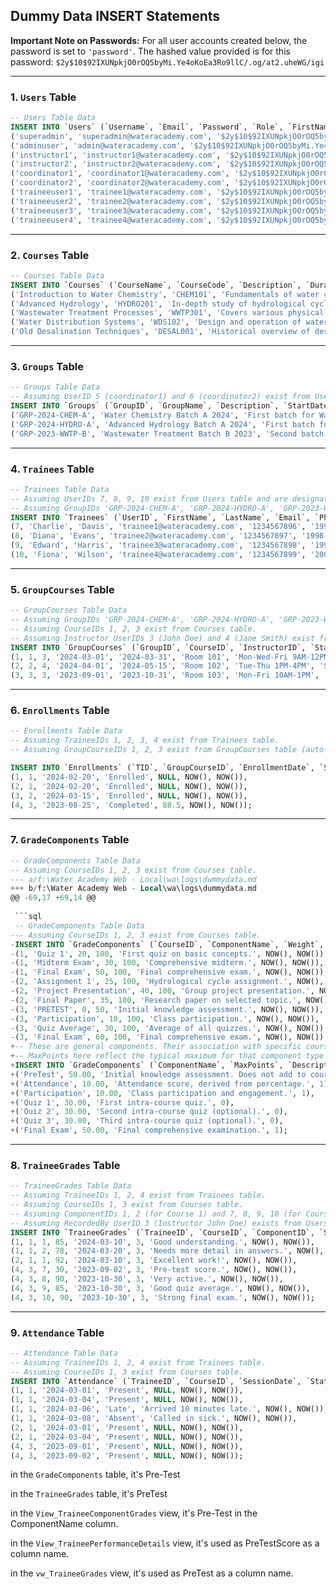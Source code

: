 ## Dummy Data INSERT Statements

**Important Note on Passwords:**
For all user accounts created below, the password is set to `'password'`. The hashed value provided is for this password: `$2y$10$92IXUNpkjO0rOQ5byMi.Ye4oKoEa3Ro9llC/.og/at2.uheWG/igi`

---

### 1. `Users` Table

```sql
-- Users Table Data
INSERT INTO `Users` (`Username`, `Email`, `Password`, `Role`, `FirstName`, `LastName`, `Phone`, `AvatarPath`, `Specialty`, `Qualifications`, `Biography`, `PreferredLanguage`, `Department`, `Status`, `CreatedAt`, `UpdatedAt`) VALUES
('superadmin', 'superadmin@wateracademy.com', '$2y$10$92IXUNpkjO0rOQ5byMi.Ye4oKoEa3Ro9llC/.og/at2.uheWG/igi', 'Super Admin', 'Super', 'Admin', '1234567890', 'assets/img/avatars/1.png', 'System Management', 'PhD in Everything', 'The main administrator.', 'English', 'IT', 'Active', NOW(), NOW()),
('adminuser', 'admin@wateracademy.com', '$2y$10$92IXUNpkjO0rOQ5byMi.Ye4oKoEa3Ro9llC/.og/at2.uheWG/igi', 'Admin', 'Regular', 'Admin', '1234567891', 'assets/img/avatars/2.png', 'Operations', 'MSc in Management', 'Handles daily operations.', 'English', 'Administration', 'Active', NOW(), NOW()),
('instructor1', 'instructor1@wateracademy.com', '$2y$10$92IXUNpkjO0rOQ5byMi.Ye4oKoEa3Ro9llC/.og/at2.uheWG/igi', 'Instructor', 'John', 'Doe', '1234567892', 'assets/img/avatars/3.png', 'Water Treatment', 'BSc in Chemistry', 'Experienced instructor in water treatment processes.', 'English', 'Training', 'Active', NOW(), NOW()),
('instructor2', 'instructor2@wateracademy.com', '$2y$10$92IXUNpkjO0rOQ5byMi.Ye4oKoEa3Ro9llC/.og/at2.uheWG/igi', 'Instructor', 'Jane', 'Smith', '1234567893', 'assets/img/avatars/4.png', 'Hydrology', 'MSc in Environmental Science', 'Specializes in hydrology and water resources.', 'English', 'Training', 'Active', NOW(), NOW()),
('coordinator1', 'coordinator1@wateracademy.com', '$2y$10$92IXUNpkjO0rOQ5byMi.Ye4oKoEa3Ro9llC/.og/at2.uheWG/igi', 'Coordinator', 'Alice', 'Brown', '1234567894', 'assets/img/avatars/1.png', 'Program Coordination', 'BA in Education', 'Coordinates training programs.', 'English', 'Coordination', 'Active', NOW(), NOW()),
('coordinator2', 'coordinator2@wateracademy.com', '$2y$10$92IXUNpkjO0rOQ5byMi.Ye4oKoEa3Ro9llC/.og/at2.uheWG/igi', 'Coordinator', 'Bob', 'Green', '1234567895', 'assets/img/avatars/2.png', 'Logistics', 'Diploma in Admin', 'Manages logistics for groups.', 'English', 'Coordination', 'Active', NOW(), NOW()),
('traineeuser1', 'trainee1@wateracademy.com', '$2y$10$92IXUNpkjO0rOQ5byMi.Ye4oKoEa3Ro9llC/.og/at2.uheWG/igi', 'Trainee', 'Charlie', 'Davis', '1234567896', NULL, NULL, NULL, NULL, 'English', NULL, 'Active', NOW(), NOW()),
('traineeuser2', 'trainee2@wateracademy.com', '$2y$10$92IXUNpkjO0rOQ5byMi.Ye4oKoEa3Ro9llC/.og/at2.uheWG/igi', 'Trainee', 'Diana', 'Evans', '1234567897', NULL, NULL, NULL, NULL, 'English', NULL, 'Active', NOW(), NOW()),
('traineeuser3', 'trainee3@wateracademy.com', '$2y$10$92IXUNpkjO0rOQ5byMi.Ye4oKoEa3Ro9llC/.og/at2.uheWG/igi', 'Trainee', 'Edward', 'Harris', '1234567898', NULL, NULL, NULL, NULL, 'English', NULL, 'Active', NOW(), NOW()),
('traineeuser4', 'trainee4@wateracademy.com', '$2y$10$92IXUNpkjO0rOQ5byMi.Ye4oKoEa3Ro9llC/.og/at2.uheWG/igi', 'Trainee', 'Fiona', 'Wilson', '1234567899', NULL, NULL, NULL, NULL, 'English', NULL, 'Active', NOW(), NOW());
```

---

### 2. `Courses` Table

```sql
-- Courses Table Data
INSERT INTO `Courses` (`CourseName`, `CourseCode`, `Description`, `DurationWeeks`, `TotalHours`, `Status`, `CreatedAt`, `UpdatedAt`) VALUES
('Introduction to Water Chemistry', 'CHEM101', 'Fundamentals of water chemistry and quality parameters.', 4, 40, 'Active', NOW(), NOW()),
('Advanced Hydrology', 'HYDRO201', 'In-depth study of hydrological cycles and water movement.', 6, 60, 'Active', NOW(), NOW()),
('Wastewater Treatment Processes', 'WWTP301', 'Covers various physical, chemical, and biological wastewater treatment methods.', 8, 80, 'Active', NOW(), NOW()),
('Water Distribution Systems', 'WDS102', 'Design and operation of water distribution networks.', 5, 50, 'Complete', NOW(), NOW()),
('Old Desalination Techniques', 'DESAL001', 'Historical overview of desalination (to be archived).', 4, 30, 'Archived', NOW(), NOW());
```

---

### 3. `Groups` Table

```sql
-- Groups Table Data
-- Assuming UserID 5 (coordinator1) and 6 (coordinator2) exist from Users table.
INSERT INTO `Groups` (`GroupID`, `GroupName`, `Description`, `StartDate`, `EndDate`, `CoordinatorID`, `Status`, `CreatedAt`, `UpdatedAt`) VALUES
('GRP-2024-CHEM-A', 'Water Chemistry Batch A 2024', 'First batch for Water Chemistry in 2024.', '2024-03-01', '2024-03-31', 5, 'Active', NOW(), NOW()),
('GRP-2024-HYDRO-A', 'Advanced Hydrology Batch A 2024', 'First batch for Advanced Hydrology in 2024.', '2024-04-01', '2024-05-15', 5, 'Planned', NOW(), NOW()),
('GRP-2023-WWTP-B', 'Wastewater Treatment Batch B 2023', 'Second batch for WWTP in 2023 (completed).', '2023-09-01', '2023-10-31', 6, 'Completed', NOW(), NOW());
```

---

### 4. `Trainees` Table

```sql
-- Trainees Table Data
-- Assuming UserIDs 7, 8, 9, 10 exist from Users table and are designated as trainees.
-- Assuming GroupIDs 'GRP-2024-CHEM-A', 'GRP-2024-HYDRO-A', 'GRP-2023-WWTP-B' exist from Groups table.
INSERT INTO `Trainees` (`UserID`, `FirstName`, `LastName`, `Email`, `Phone`, `DateOfBirth`, `Address`, `City`, `Country`, `EmergencyContactName`, `EmergencyContactPhone`, `GroupID`, `Status`, `Notes`, `CreatedAt`, `UpdatedAt`) VALUES
(7, 'Charlie', 'Davis', 'trainee1@wateracademy.com', '1234567896', '1995-05-10', '123 Main St', 'Riyadh', 'Saudi Arabia', 'Eva Davis', '0501112222', 1, 'Enrolled', 'Eager to learn.', NOW(), NOW()),
(8, 'Diana', 'Evans', 'trainee2@wateracademy.com', '1234567897', '1998-08-20', '456 Oak Ave', 'Jeddah', 'Saudi Arabia', 'Frank Evans', '0503334444', 1, 'Enrolled', NULL, NOW(), NOW()),
(9, 'Edward', 'Harris', 'trainee3@wateracademy.com', '1234567898', '1992-01-30', '789 Pine Rd', 'Dammam', 'Saudi Arabia', 'Grace Harris', '0505556666', 2, 'Enrolled', 'Previous experience in related field.', NOW(), NOW()),
(10, 'Fiona', 'Wilson', 'trainee4@wateracademy.com', '1234567899', '2000-11-05', '101 Maple Dr', 'Riyadh', 'Saudi Arabia', 'George Wilson', '0507778888', 3, 'Graduated', 'Excellent participation.', NOW(), NOW());
```

---

### 5. `GroupCourses` Table

```sql
-- GroupCourses Table Data
-- Assuming GroupIDs 'GRP-2024-CHEM-A', 'GRP-2024-HYDRO-A', 'GRP-2023-WWTP-B' exist from Groups table.
-- Assuming CourseIDs 1, 2, 3 exist from Courses table.
-- Assuming Instructor UserIDs 3 (John Doe) and 4 (Jane Smith) exist from Users table.
INSERT INTO `GroupCourses` (`GroupID`, `CourseID`, `InstructorID`, `StartDate`, `EndDate`, `Location`, `ScheduleDetails`, `Status`, `CreatedAt`, `UpdatedAt`) VALUES
(1, 1, 3, '2024-03-01', '2024-03-31', 'Room 101', 'Mon-Wed-Fri 9AM-12PM', 'In Progress', NOW(), NOW()),
(2, 2, 4, '2024-04-01', '2024-05-15', 'Room 102', 'Tue-Thu 1PM-4PM', 'Scheduled', NOW(), NOW()),
(3, 3, 3, '2023-09-01', '2023-10-31', 'Room 103', 'Mon-Fri 10AM-1PM', 'Completed', NOW(), NOW());
```

---

### 6. `Enrollments` Table

```sql
-- Enrollments Table Data
-- Assuming TraineeIDs 1, 2, 3, 4 exist from Trainees table.
-- Assuming GroupCourseIDs 1, 2, 3 exist from GroupCourses table (auto-incremented primary key).

INSERT INTO `Enrollments` (`TID`, `GroupCourseID`, `EnrollmentDate`, `Status`, `FinalScore`, `CreatedAt`, `UpdatedAt`) VALUES
(1, 1, '2024-02-20', 'Enrolled', NULL, NOW(), NOW()),
(2, 1, '2024-02-20', 'Enrolled', NULL, NOW(), NOW()),
(3, 2, '2024-03-15', 'Enrolled', NULL, NOW(), NOW()),
(4, 3, '2023-08-25', 'Completed', 88.5, NOW(), NOW());

```

---

### 7. `GradeComponents` Table

```sql
-- GradeComponents Table Data
-- Assuming CourseIDs 1, 2, 3 exist from Courses table.
--- a/f:\Water Academy Web - Local\wa\logs\dummydata.md
+++ b/f:\Water Academy Web - Local\wa\logs\dummydata.md
@@ -69,17 +69,14 @@
 
 ```sql
 -- GradeComponents Table Data
--- Assuming CourseIDs 1, 2, 3 exist from Courses table.
-INSERT INTO `GradeComponents` (`CourseID`, `ComponentName`, `Weight`, `MaxPoints`, `Description`, `CreatedAt`, `UpdatedAt`) VALUES
-(1, 'Quiz 1', 20, 100, 'First quiz on basic concepts.', NOW(), NOW()),
-(1, 'Midterm Exam', 30, 100, 'Comprehensive midterm.', NOW(), NOW()),
-(1, 'Final Exam', 50, 100, 'Final comprehensive exam.', NOW(), NOW()),
-(2, 'Assignment 1', 25, 100, 'Hydrological cycle assignment.', NOW(), NOW()),
-(2, 'Project Presentation', 40, 100, 'Group project presentation.', NOW(), NOW()),
-(2, 'Final Paper', 35, 100, 'Research paper on selected topic.', NOW(), NOW()),
-(3, 'PRETEST', 0, 50, 'Initial knowledge assessment.', NOW(), NOW()),
-(3, 'Participation', 10, 100, 'Class participation.', NOW(), NOW()),
-(3, 'Quiz Average', 30, 100, 'Average of all quizzes.', NOW(), NOW()),
-(3, 'Final Exam', 60, 100, 'Final comprehensive exam.', NOW(), NOW());
+-- These are general components. Their association with specific courses happens via TraineeGrades.
+-- MaxPoints here reflect the typical maximum for that component type.
+INSERT INTO `GradeComponents` (`ComponentName`, `MaxPoints`, `Description`, `IsDefault`) VALUES
+('PreTest', 50.00, 'Initial knowledge assessment. Does not add to course total.', 1),
+('Attendance', 10.00, 'Attendance score, derived from percentage.', 1),
+('Participation', 10.00, 'Class participation and engagement.', 1),
+('Quiz 1', 30.00, 'First intra-course quiz.', 0),
+('Quiz 2', 30.00, 'Second intra-course quiz (optional).', 0),
+('Quiz 3', 30.00, 'Third intra-course quiz (optional).', 0),
+('Final Exam', 50.00, 'Final comprehensive examination.', 1);

```

---

### 8. `TraineeGrades` Table

```sql
-- TraineeGrades Table Data
-- Assuming TraineeIDs 1, 2, 4 exist from Trainees table.
-- Assuming CourseIDs 1, 3 exist from Courses table.
-- Assuming ComponentIDs 1, 2 (for Course 1) and 7, 8, 9, 10 (for Course 3) exist from GradeComponents table.
-- Assuming RecordedBy UserID 3 (Instructor John Doe) exists from Users table.
INSERT INTO `TraineeGrades` (`TraineeID`, `CourseID`, `ComponentID`, `Score`, `GradeDate`, `RecordedBy`, `Comments`, `CreatedAt`, `UpdatedAt`) VALUES
(1, 1, 1, 85, '2024-03-10', 3, 'Good understanding.', NOW(), NOW()),
(1, 1, 2, 78, '2024-03-20', 3, 'Needs more detail in answers.', NOW(), NOW()),
(2, 1, 1, 92, '2024-03-10', 3, 'Excellent work!', NOW(), NOW()),
(4, 3, 7, 30, '2023-09-02', 3, 'Pre-test score.', NOW(), NOW()),
(4, 3, 8, 90, '2023-10-30', 3, 'Very active.', NOW(), NOW()),
(4, 3, 9, 85, '2023-10-30', 3, 'Good quiz average.', NOW(), NOW()),
(4, 3, 10, 90, '2023-10-30', 3, 'Strong final exam.', NOW(), NOW());
```

---

### 9. `Attendance` Table

```sql
-- Attendance Table Data
-- Assuming TraineeIDs 1, 2, 4 exist from Trainees table.
-- Assuming CourseIDs 1, 3 exist from Courses table.
INSERT INTO `Attendance` (`TraineeID`, `CourseID`, `SessionDate`, `Status`, `Notes`, `CreatedAt`, `UpdatedAt`) VALUES
(1, 1, '2024-03-01', 'Present', NULL, NOW(), NOW()),
(1, 1, '2024-03-04', 'Present', NULL, NOW(), NOW()),
(1, 1, '2024-03-06', 'Late', 'Arrived 10 minutes late.', NOW(), NOW()),
(1, 1, '2024-03-08', 'Absent', 'Called in sick.', NOW(), NOW()),
(2, 1, '2024-03-01', 'Present', NULL, NOW(), NOW()),
(2, 1, '2024-03-04', 'Present', NULL, NOW(), NOW()),
(4, 3, '2023-09-01', 'Present', NULL, NOW(), NOW()),
(4, 3, '2023-09-02', 'Present', NULL, NOW(), NOW());
```

in the `GradeComponents` table, it's Pre-Test 

in the `TraineeGrades` table, it's PreTest 

in the `View_TraineeComponentGrades` view, it's Pre-Test in the ComponentName column. 

in the `View_TraineePerformanceDetails` view, it's used as PreTestScore as a column name.

in the `vw_TraineeGrades` view, it's used as PreTest as a column name.



